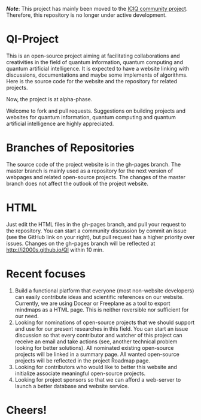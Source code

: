***Note***: This project has mainly been moved to the [ICIQ community project](https://github.com/ICIQ/iciq.github.io). Therefore, this repository is no longer under active development.

QI-Project
==
This is an open-source project aiming at facilitating collaborations and creativities in the field of quantum information, quantum computing and quantum artificial intelligence. It is expected to have a website linking with discussions, documentations and maybe some implements of algorithms. Here is the source code for the website and the repository for related projects.

Now, the project is at alpha-phase.

Welcome to fork and pull requests. Suggestions on building projects and websites for quantum information, quantum computing and quantum artificial intelligence are highly appreciated. 

Branches of Repositories
==
The source code of the project website is in the gh-pages branch. The master branch is mainly used as a repository for the next version of webpages and related open-source projects. The changes of the master branch does not affect the outlook of the project website. 

HTML
==
Just edit the HTML files in the gh-pages branch, and pull your request to the repository. You can start a community discussion by commit an issue (see the GitHub link on your right), but pull request has a higher priority over issues. Changes on the gh-pages branch will be reflected at http://i2000s.github.io/QI within 10 min. 

Recent focuses
==
1. Build a functional platform that everyone (most non-website developers) can easily contribute ideas and scientific references on our website. Currently, we are using Docear or Freeplane as a tool to export mindmaps as a HTML page. This is neither reversible nor sufficient for our need.
2. Looking for nominations of open-source projects that we should support and use for our present researches in this field. You can start an issue discussion so that every contributor and watcher of this project can receive an email and take actions (see, another technical problem looking for better solutions). All nominated existing open-source projects will be linked in a summary page. All wanted open-source projects will be reflected in the project Roadmap page.
3. Looking for contributors who would like to better this website and initialize associate meaningful open-source projects.
4. Looking for project sponsors so that we can afford a web-server to launch a better database and website service. 

Cheers!
==
